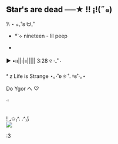 ## 𝐒𝐭a𝐫's are dead ──★  !!   ¡!(˶๑)
𐙚 ⋆ ๑₊˚ʚ ᗢ₊˚
-  °`⟡
   nineteen - lil peep
 
- 
▶︎ •၊၊||၊|။||||| 3:28            ୧ ‧₊˚  ⋅

ᶻ 𝗓  Life is Strange ⋆｡‧˚ʚ ୭ ˚. ᵎᵎɞ˚‧｡⋆

 Do Ygor
                 へ  ♡       
        
‧ᵎ

<div style="display: inline_block"><br>

  <img align="center" alt="" src="https://github.com/user-attachments/assets/87ec8aa9-31ab-41f4-ba8a-e5985a1b4c1b">
</div>! ₊✩₍^. .^₎⟆



<div> 
  <a href = "mailto:anna.czajka@escola.pr.gov."><img src="https://img.shields.io/badge/-Gmail-%23333?style=for-the-badge&logo=gmail&logoColor=white" target="_blank"></a>

:3
